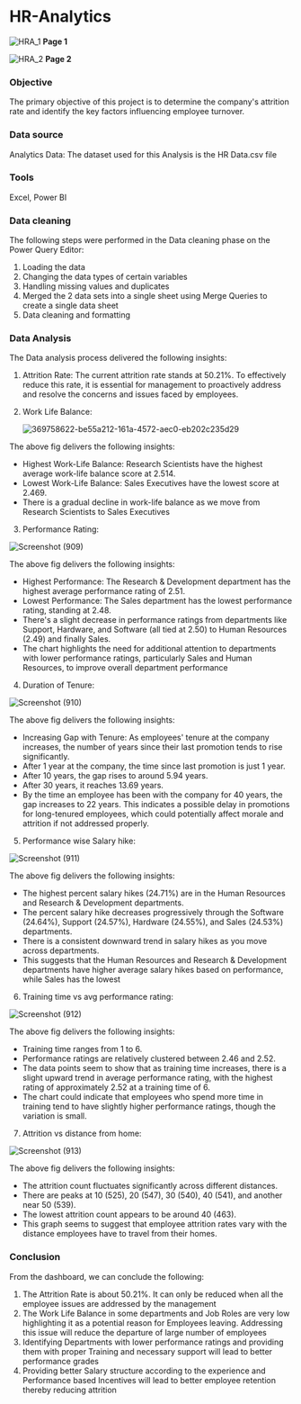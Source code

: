 # HR-Analytics
![HRA_1](https://github.com/user-attachments/assets/eac03acb-ea0c-43d9-a1c2-e3854255c0c3)
**Page 1**


![HRA_2](https://github.com/user-attachments/assets/a33ad489-bd70-4ef6-80a4-9a6df47dad7d)
**Page 2**

### Objective
The primary objective of this project is to determine the company's attrition rate and identify the key factors influencing employee turnover.

### Data source
Analytics Data: The dataset used for this Analysis is the HR Data.csv file

### Tools 
Excel, Power BI

### Data cleaning
The following steps were performed in the Data cleaning phase on the Power Query Editor:
1. Loading the data
2. Changing the data types of certain variables
3. Handling missing values and duplicates
4. Merged the 2 data sets into a single sheet using Merge Queries to create a single data sheet
5. Data cleaning and formatting

### Data Analysis
The Data analysis process delivered the following insights:

1. Attrition Rate:
   The current attrition rate stands at 50.21%. To effectively reduce this rate, it is essential for management to proactively address    and resolve the concerns and issues faced by employees.

2. Work Life Balance:

   ![369758622-be55a212-161a-4572-aec0-eb202c235d29](https://github.com/user-attachments/assets/77e0ffc6-632b-4fc7-81d7-85a413faffff)

The above fig delivers the following insights:
* Highest Work-Life Balance: Research Scientists have the highest average work-life balance score at 2.514.
* Lowest Work-Life Balance: Sales Executives have the lowest score at 2.469.
* There is a gradual decline in work-life balance as we move from Research Scientists to Sales Executives

3. Performance Rating:

![Screenshot (909)](https://github.com/user-attachments/assets/250d72a8-9b50-4f4b-a253-bcca4ef5bc87)

The above fig delivers the following insights:
* Highest Performance: The Research & Development department has the highest average performance rating of 2.51.
* Lowest Performance: The Sales department has the lowest performance rating, standing at 2.48.
* There's a slight decrease in performance ratings from departments like Support, Hardware, and Software (all tied at 2.50) to Human   Resources (2.49) and finally Sales.
* The chart highlights the need for additional attention to departments with lower performance ratings, particularly Sales and Human Resources, to improve overall department performance


4. Duration of Tenure:
  
 ![Screenshot (910)](https://github.com/user-attachments/assets/1c6bcc8b-5419-4485-a2ce-9e77e75fc89f)

The above fig delivers the following insights:
* Increasing Gap with Tenure: As employees' tenure at the company increases, the number of years since their last promotion tends to   rise significantly.
* After 1 year at the company, the time since last promotion is just 1 year.
* After 10 years, the gap rises to around 5.94 years.
* After 30 years, it reaches 13.69 years.
* By the time an employee has been with the company for 40 years, the gap increases to 22 years.
  This indicates a possible delay in promotions for long-tenured employees, which could potentially affect morale and attrition if not    addressed properly.


5. Performance wise Salary hike:

![Screenshot (911)](https://github.com/user-attachments/assets/f1340319-379d-412f-be59-338a0499dd03)

The above fig delivers the following insights:
* The highest percent salary hikes (24.71%) are in the Human Resources and Research & Development departments.
* The percent salary hike decreases progressively through the Software (24.64%), Support (24.57%), Hardware (24.55%), and Sales (24.53%) departments.
* There is a consistent downward trend in salary hikes as you move across departments.
* This suggests that the Human Resources and Research & Development departments have higher average salary hikes based on performance, while Sales has the lowest

6. Training time vs avg performance rating:

![Screenshot (912)](https://github.com/user-attachments/assets/6c64555f-00cd-4b80-ab11-23d72782dfe9)

The above fig delivers the following insights:
* Training time ranges from 1 to 6.
* Performance ratings are relatively clustered between 2.46 and 2.52.
* The data points seem to show that as training time increases, there is a slight upward trend in average performance rating, with the highest rating of approximately 2.52 at a training time of 6.
* The chart could indicate that employees who spend more time in training tend to have slightly higher performance ratings, though the variation is small.


7. Attrition vs distance from home:
   
![Screenshot (913)](https://github.com/user-attachments/assets/0b98262a-6aeb-41f1-912e-09857815f67d)

The above fig delivers the following insights:
* The attrition count fluctuates significantly across different distances.
* There are peaks at 10 (525), 20 (547), 30 (540), 40 (541), and another near 50 (539).
* The lowest attrition count appears to be around 40 (463).
* This graph seems to suggest that employee attrition rates vary with the distance employees have to travel from their homes.



### Conclusion 
From the dashboard, we can conclude the following:
1. The Attrition Rate is about 50.21%. It can only be reduced when all the employee issues are addressed by the management
2. The Work Life Balance in some departments and Job Roles are very low highlighting it as a potential reason for Employees leaving. Addressing this issue will reduce the departure of large number of employees
3. Identifying Departments with lower performance ratings and providing them with proper Training and necessary support will lead to better performance grades
4. Providing better Salary structure according to the experience and Performance based Incentives will lead to better employee retention thereby reducing attrition



   













 
